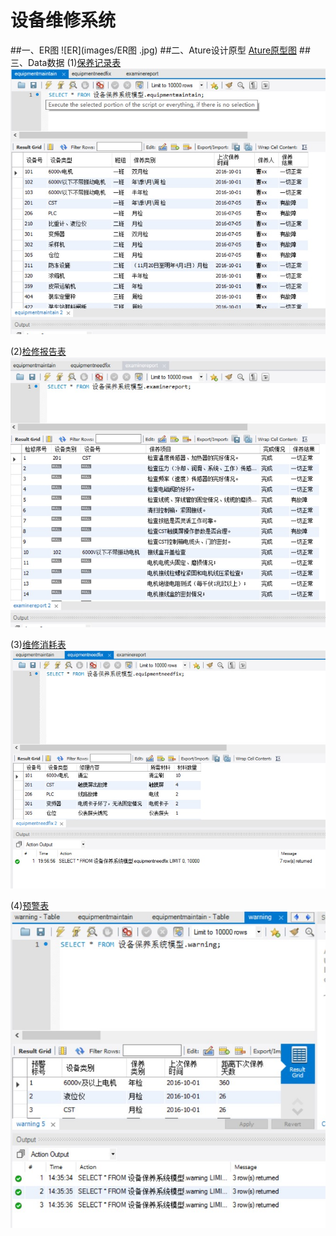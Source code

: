 # 设备维修系统
##一、ER图
![ER](images/ER图 .jpg)
##二、Ature设计原型
[Ature原型图](设备保养原型.rp)
##三、Data数据
(1)[保养记录表](数据/设备保养系统模型_equipmentmaintain.sql)  
![data1.jpg](images/data1.jpg)  

(2)[检修报告表](数据/设备保养系统模型_examinereport.sql)  
![data3.jpg](images/data3.jpg)  

(3)[维修消耗表](数据/设备保养系统模型_equipmentneedfix.sql)  
![data2.jpg](images/data2.jpg)  

(4)[预警表](数据/设备保养系统模型_warning.sql)  
![data4.jpg](images/data4.jpg)
